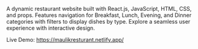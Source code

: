 A dynamic restaurant website built with React.js, JavaScript, HTML, CSS, and props. Features navigation for Breakfast, Lunch, Evening, and Dinner categories with filters to display dishes by type. Explore a seamless user experience with interactive design.

Live Demo: https://maulikresturant.netlify.app/
